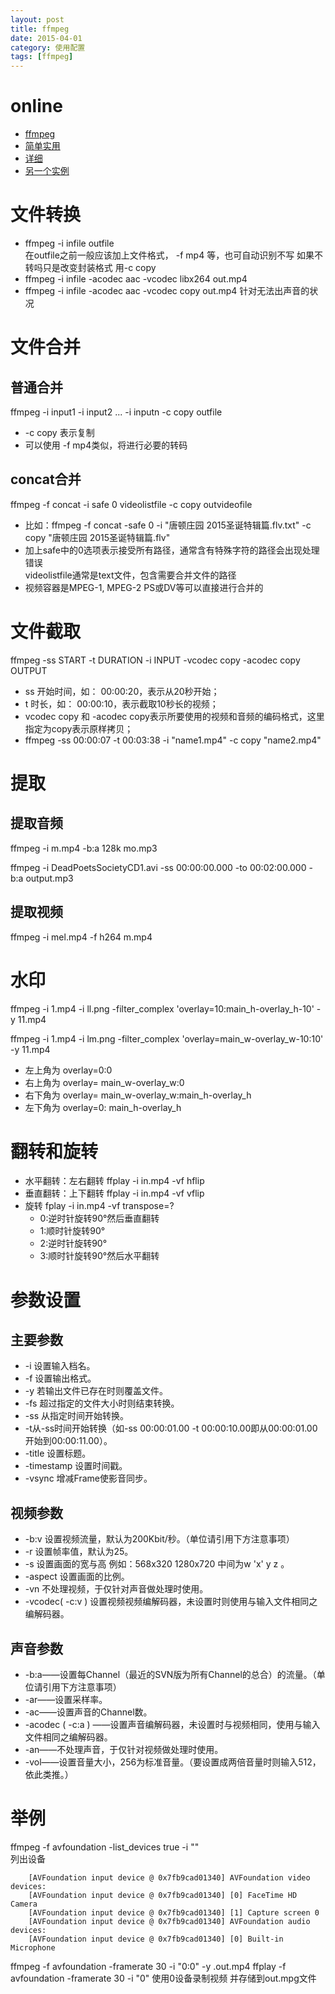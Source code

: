 ```yaml
---
layout: post
title: ffmpeg
date: 2015-04-01
category: 使用配置
tags: [ffmpeg]
---
```


<!-- more -->

# online
- [ffmpeg](http://ffmpeg.org/ffmpeg.html)
- [简单实用](https://gist.github.com/sxyx2008/9d5572a25063790db5fb)
- [详细](http://www.cnblogs.com/vicowong/archive/2011/03/08/1977088.html)
- [另一个实例](http://www.labnol.org/internet/useful-ffmpeg-commands/28490/)


# 文件转换
- ffmpeg -i infile outfile  
在outfile之前一般应该加上文件格式， -f mp4 等，也可自动识别不写
如果不转吗只是改变封装格式 用-c copy
- ffmpeg -i infile -acodec aac -vcodec libx264 out.mp4
- ffmpeg -i infile -acodec aac -vcodec copy    out.mp4 
针对无法出声音的状况

# 文件合并

## 普通合并  
ffmpeg -i input1 -i input2 ... -i inputn -c copy outfile  

- -c copy 表示复制  
- 可以使用 -f mp4类似，将进行必要的转码  

## concat合并  
ffmpeg -f concat -i safe 0 videolistfile -c copy outvideofile  

- 比如：ffmpeg -f concat -safe 0 -i "唐顿庄园 2015圣诞特辑篇.flv.txt"  -c copy "唐顿庄园 2015圣诞特辑篇.flv"  
- 加上safe中的0选项表示接受所有路径，通常含有特殊字符的路径会出现处理错误  
videolistfile通常是text文件，包含需要合并文件的路径  
- 视频容器是MPEG-1, MPEG-2 PS或DV等可以直接进行合并的   


# 文件截取
ffmpeg -ss START -t DURATION -i INPUT -vcodec copy -acodec copy OUTPUT 

- ss 开始时间，如： 00:00:20，表示从20秒开始；
- t 时长，如： 00:00:10，表示截取10秒长的视频；
- vcodec copy 和 -acodec copy表示所要使用的视频和音频的编码格式，这里指定为copy表示原样拷贝；
- ffmpeg -ss 00:00:07 -t 00:03:38 -i "name1.mp4" -c copy "name2.mp4"


# 提取

## 提取音频
ffmpeg -i m.mp4 -b:a 128k mo.mp3

ffmpeg -i DeadPoetsSocietyCD1.avi -ss 00:00:00.000 -to 00:02:00.000 -b:a output.mp3

## 提取视频

ffmpeg -i mel.mp4 -f h264 m.mp4

# 水印


ffmpeg -i 1.mp4 -i ll.png -filter_complex 'overlay=10:main_h-overlay_h-10' -y 11.mp4

ffmpeg -i 1.mp4 -i lm.png -filter_complex 'overlay=main_w-overlay_w-10:10' -y 11.mp4

- 左上角为 overlay=0:0
- 右上角为 overlay= main_w-overlay_w:0
- 右下角为 overlay= main_w-overlay_w:main_h-overlay_h
- 左下角为 overlay=0: main_h-overlay_h


# 翻转和旋转

- 水平翻转：左右翻转 ffplay -i in.mp4 -vf hflip
- 垂直翻转：上下翻转 ffplay -i in.mp4 -vf vflip
- 旋转 fplay -i in.mp4 -vf transpose=?
    - 0:逆时针旋转90°然后垂直翻转
    - 1:顺时针旋转90°
    - 2:逆时针旋转90°
    - 3:顺时针旋转90°然后水平翻转

# 参数设置

## 主要参数
- -i  设置输入档名。
- -f  设置输出格式。
- -y  若输出文件已存在时则覆盖文件。
- -fs  超过指定的文件大小时则结束转换。
- -ss  从指定时间开始转换。
- -t从-ss时间开始转换（如-ss 00:00:01.00 -t 00:00:10.00即从00:00:01.00开始到00:00:11.00）。
- -title  设置标题。
- -timestamp  设置时间戳。
- -vsync  增减Frame使影音同步。

## 视频参数
- -b:v  设置视频流量，默认为200Kbit/秒。（单位请引用下方注意事项）
- -r  设置帧率值，默认为25。
- -s  设置画面的宽与高 例如：568x320 1280x720 中间为w 'x' y z 。
- -aspect  设置画面的比例。
- -vn  不处理视频，于仅针对声音做处理时使用。
- -vcodec( -c:v )  设置视频视频编解码器，未设置时则使用与输入文件相同之编解码器。

## 声音参数
- -b:a——设置每Channel（最近的SVN版为所有Channel的总合）的流量。（单位请引用下方注意事项）
- -ar——设置采样率。
- -ac——设置声音的Channel数。
- -acodec ( -c:a ) ——设置声音编解码器，未设置时与视频相同，使用与输入文件相同之编解码器。
- -an——不处理声音，于仅针对视频做处理时使用。
- -vol——设置音量大小，256为标准音量。（要设置成两倍音量时则输入512，依此类推。）

# 举例
ffmpeg -f avfoundation -list_devices true -i ""  
列出设备

        [AVFoundation input device @ 0x7fb9cad01340] AVFoundation video devices:
        [AVFoundation input device @ 0x7fb9cad01340] [0] FaceTime HD Camera
        [AVFoundation input device @ 0x7fb9cad01340] [1] Capture screen 0
        [AVFoundation input device @ 0x7fb9cad01340] AVFoundation audio devices:
        [AVFoundation input device @ 0x7fb9cad01340] [0] Built-in Microphone

ffmpeg  -f avfoundation -framerate 30 -i "0:0" -y .out.mp4
ffplay  -f avfoundation -framerate 30 -i "0"
使用0设备录制视频 并存储到out.mpg文件